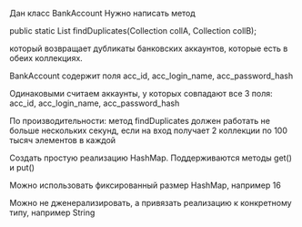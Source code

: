 Дан класс BankAccount Нужно написать метод


﻿public static List<BankAccount> findDuplicates(Collection<BankAccount > collA, Collection<BankAccount > collB);

который возвращает дубликаты банковских аккаунтов, которые есть в обеих коллекциях. 

BankAccount содержит поля acc_id, acc_login_name, acc_password_hash 

Одинаковыми считаем аккаунты, у которых совпадают все 3 поля: acc_id, acc_login_name, acc_password_hash 

По производительности: метод findDuplicates должен работать не больше нескольких секунд, если на вход получает 2 коллекции по 100 тысяч элементов в каждой







Создать простую реализацию HashMap. Поддерживаются методы get() и put()
﻿

Можно использовать фиксированный размер HashMap, например 16

Можно не дженерализировать, а привязать реализацию к конкретному типу, например String

